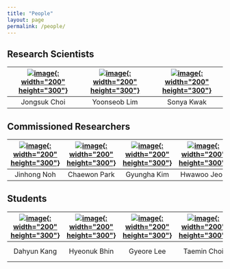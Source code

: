 ```yaml
---
title: "People"
layout: page
permalink: /people/
---
```


<!-- Research Scientists -->

## Research Scientists



| [![image](../assets/images/people/jongsuk.png){: width="200" height="300"}](jongsuk) | [![image](../assets/images/people/yoonseob.jpeg){: width="200" height="300"}](yoonseob) | [![image](../assets/images/people/sonya_ing.jpg){: width="200" height="300"}](sonya) |
| :----------------------------------------------------------: | :----------------------------------------------------------: | :----------------------------------------------------------: |
|                         Jongsuk Choi                         |                         Yoonseob Lim                         |                          Sonya Kwak                          |



<!-- Commissioned Researchers -->

## Commissioned Researchers

| [![image](../assets/images/people/jinhong.jpg){: width="200" height="300"}](jinhong) | [![image](../assets/images/people/chaewon.png){: width="200" height="300"}](chaewon) | [![image](../assets/images/people/gyungha.jpg){: width="200" height="300"}](gyungha) | [![image](../assets/images/people/hwawoo.png){: width="200" height="300"}](gyungha) |
| :----------------------------------------------------------: | :----------------------------------------------------------: | :----------------------------------------------------------: | :----------------------------------------------------------: |
|                         Jinhong Noh                          |                         Chaewon Park                         |                         Gyungha Kim                          |                         Hwawoo Jeon                          |

<!-- Students -->

## Students

| [![image](../assets/images/people/dahyun.png){: width="200" height="300"}](dahyun) | [![image](../assets/images/people/hyeonuk.jpg){: width="200" height="300"}](hyeonuk) | [![image](../assets/images/people/gyeore.png){: width="200" height="300"}](gyeore) | [![image](../assets/images/people/taemin.png){: width="200" height="300"}](taemin) | [![image](../assets/images/people/jonghwa.jpeg){: width="200" height="300"}](jonghwa) | [![image](../assets/images/people/anastasiya.png){: width="200" height="300"}](anastasiya) |
| :----------------------------------------------------------: | :----------------------------------------------------------: | :----------------------------------------------------------: | :----------------------------------------------------------: | :----------------------------------------------------------: | ------------------------------------------------------------ |
|                         Dahyun Kang                          |                         Hyeonuk Bhin                         |                          Gyeore Lee                          |                         Taemin Choi                          |                         Jonghwa Park                         | Anastasiya Rybakova                                          |

